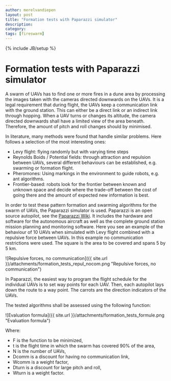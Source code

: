 ```yaml
---
author: merelvandiepen
layout: post
title: "Formation tests with Paparazzi simulator"
description: 
category: 
tags: [fireswarm]
---
```

{% include JB/setup %}

# Formation tests with Paparazzi simulator

A swarm of UAVs has to find one or more fires in a dune area by processing the images taken with the cameras directed downwards on the UAVs.
It is a legal requirement that during flight, the UAVs keep a communication link with the ground station.
This can either be a direct link or an indirect link through hopping. When a UAV turns or changes its altitude,
the camera directed downwards shall have a limited view of the area beneath.
Therefore, the amount of pitch and roll changes should by minimised.

In literature, many methods were found that handle similar problems. Here follows a  selection of the most interesting ones:

  * Levy flight: flying randomly but with varying time steps
  * Reynolds Boids / Potential fields: through attraction and repulsion between UAVs, several different behaviours can be established, e.g. swarming or formation flight.
  * Pheromones: Using markings in the environment to guide robots, e.g. ant algorithms.
  * Frontier-based: robots look for the frontier between known and unknown space and decide where the trade-off between the cost of going there and the amount of expected new information is best.

In order to test these pattern formation and swarming algorithms for the swarm of UAVs, the Paparazzi simulator is used.
Paparazzi is an open source autopilot, see the [Paparazzi Wiki](http://paparazzi.enac.fr/wiki/Main_Page).
It includes the hardware and software for the autonomous aircraft as well as the complete ground station mission planning and monitoring software.
Here you see an example of the behaviour of 10 UAVs when simulated with Levy flight combined with a repulsive force between UAVs.
In this example no communication restrictions were used. The square is the area to be covered and spans 5 by 5 km.

![Repulsive forces, no communication]({{ site.url }}/attachments/formation_tests_repul_nocom.png "Repulsive forces, no communication")

In Paparazzi, the easiest way to program the flight schedule for the individual UAVs is to set way points for each UAV.
Then, each autopilot lays down the route to a way point. The carrots are the direction indicators of the UAVs.

The tested algorithms shall be assessed using the following function:

![Evaluation formula]({{ site.url }}/attachments/formation_tests_formule.png "Evaluation formula")

Where:

  * F is the function to be minimized,
  * t is the flight time in which the swarm has covered 90% of the area,
  * N is the number of UAVs,
  * Dcomm is a discount for having no communication link,
  * Wcomm is a weight factor,
  * Dturn is a discount for large pitch and roll,
  * Wturn is a weight factor.



